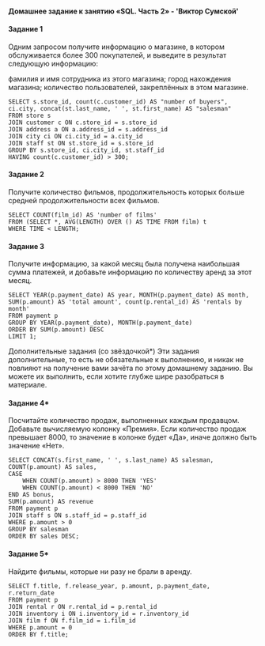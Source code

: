 #### Домашнее задание к занятию «SQL. Часть 2» - 'Виктор Сумской'

#### Задание 1
Одним запросом получите информацию о магазине, в котором обслуживается более 300 покупателей, и выведите в результат следующую информацию:

фамилия и имя сотрудника из этого магазина;
город нахождения магазина;
количество пользователей, закреплённых в этом магазине.

```
SELECT s.store_id, count(c.customer_id) AS "number of buyers", ci.city, concat(st.last_name, ' ', st.first_name) AS "salesman"
FROM store s
JOIN customer c ON c.store_id = s.store_id
JOIN address a ON a.address_id = s.address_id
JOIN city ci ON ci.city_id = a.city_id
JOIN staff st ON st.store_id = s.store_id
GROUP BY s.store_id, ci.city_id, st.staff_id
HAVING count(c.customer_id) > 300;
```
#### Задание 2
Получите количество фильмов, продолжительность которых больше средней продолжительности всех фильмов.

```
SELECT COUNT(film_id) AS 'number of films'
FROM (SELECT *, AVG(LENGTH) OVER () AS TIME FROM film) t
WHERE TIME < LENGTH;
```
#### Задание 3
Получите информацию, за какой месяц была получена наибольшая сумма платежей, и добавьте информацию по количеству аренд за этот месяц.

```
SELECT YEAR(p.payment_date) AS year, MONTH(p.payment_date) AS month, SUM(p.amount) AS 'total amount', count(p.rental_id) AS 'rentals by month'
FROM payment p
GROUP BY YEAR(p.payment_date), MONTH(p.payment_date)
ORDER BY SUM(p.amount) DESC
LIMIT 1;
```

Дополнительные задания (со звёздочкой*)
Эти задания дополнительные, то есть не обязательные к выполнению, и никак не повлияют на получение вами зачёта по этому домашнему заданию. Вы можете их выполнить, если хотите глубже шире разобраться в материале.

#### Задание 4*
Посчитайте количество продаж, выполненных каждым продавцом. Добавьте вычисляемую колонку «Премия». Если количество продаж превышает 8000, то значение в колонке будет «Да», иначе должно быть значение «Нет».

```
SELECT CONCAT(s.first_name, ' ', s.last_name) AS salesman,
COUNT(p.amount) AS sales,
CASE
	WHEN COUNT(p.amount) > 8000 THEN 'YES'
	WHEN COUNT(p.amount) < 8000 THEN 'NO'
END AS bonus,
SUM(p.amount) AS revenue
FROM payment p
JOIN staff s ON s.staff_id = p.staff_id
WHERE p.amount > 0
GROUP BY salesman
ORDER BY sales DESC;
```

#### Задание 5*
Найдите фильмы, которые ни разу не брали в аренду.

```
SELECT f.title, f.release_year, p.amount, p.payment_date, r.return_date
FROM payment p
JOIN rental r ON r.rental_id = p.rental_id
JOIN inventory i ON i.inventory_id = r.inventory_id
JOIN film f ON f.film_id = i.film_id
WHERE p.amount = 0
ORDER BY f.title;
```
